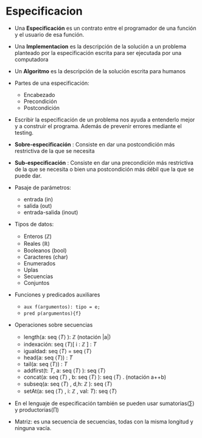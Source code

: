 # Especificacion

* Una **Especificación** es un contrato entre el programador de una función y el usuario de esa función.
* Una **Implementacion** es la descripción de la solución a un problema planteado por la especificación escrita para ser ejecutada por una computadora
* Un **Algoritmo** es la descripción de la solución escrita para humanos
  
  
* Partes de una especificación:
    * Encabezado
    * Precondición
    * Postcondición
* Escribir la especificación de un problema nos ayuda a entenderlo mejor y a construir el programa. Además de prevenir errores  mediante el testing.
*  **Sobre-especificación** : Consiste en dar una postcondición más restrictiva de la que se necesita
*  **Sub-especificación** : Consiste en dar una precondición más restrictiva de la que se necesita o  bien una postcondición más débil que la que se puede dar.
* Pasaje de parámetros:
   * entrada (in)
   * salida (out)
   * entrada-salida (inout)
* Tipos de datos:
    * Enteros ($\mathbb{Z}$)
    * Reales ($\mathbb{R}$)
    * Booleanos (bool)
    * Caracteres (char)
    * Enumerados
    * Uplas
    * Secuencias
    * Conjuntos
* Funciones y predicados auxiliares
    * $\texttt{aux f(argumentos): tipo = e;}$
    * $\texttt{pred p(argumentos)\{f\}}$
* Operaciones sobre secuencias
  *  length(a: seq $\langle T\rangle$ ): $\mathbb{Z}$ (notación |a|)
  *  indexación: seq $\langle T\rangle$[ i : $\mathbb{Z}$ ] : $T$
  *  igualdad: seq $\langle T \rangle$ = seq $\langle T \rangle$
  *  head(a: seq $\langle T \rangle$) : $T$
  *  tail(a: seq $\langle T \rangle$) : $T$
  *  addfirst(t: $T$, a: seq $\langle T \rangle$ ): seq $\langle T \rangle$
  *  concat(a: seq $\langle T \rangle$ , b: seq $\langle T \rangle$ ): seq $\langle T \rangle$ . (notación a++b)
  *  subseq(a: seq $\langle T \rangle$ , d,h: $\mathbb{Z}$ ): seq $\langle T \rangle$ 
  *  setAt(a: seq $\langle T \rangle$ , i: $\mathbb{Z}$ , val: $T$): seq $\langle T \rangle$
* En el lenguaje de especificación también se pueden usar sumatorias($\sum$) y productorias($\prod$)
* Matriz: es una secuencia de secuencias, todas con la misma longitud y ninguna vacía.
